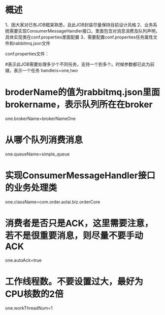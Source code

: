 # 概述
1、因大家对已有JOB框架熟悉，且此JOB封装尽量保持目前设计风格
2、业务系统需要实现ConsumerMessageHandler接口，里面包含对消息消费及队列声明，具体实现类在conf.properties里面配置
3、需要配置conf.properties任务属性文件和rabbitmq.json文件


conf.properties文件：

#表示此JOB需要处理多少个不同任务，支持一个到多个。时候参数都已此为前缀，表示一个任务
handlers=one,two 
# broderName的值为rabbitmq.json里面brokername，表示队列所在在broker
one.brokerName=brokerNameOne
# 从哪个队列消费消息
one.queueName=simple_queue
# 实现ConsumerMessageHandler接口的业务处理类
one.className=com.order.aolai.biz.orderCore
# 消费者是否只是ACK，这里需要注意，若不是很重要消息，则尽量不要手动ACK
one.autoAck=true
# 工作线程数。不要设置过大，最好为CPU核数的2倍
one.workThreadNum=1